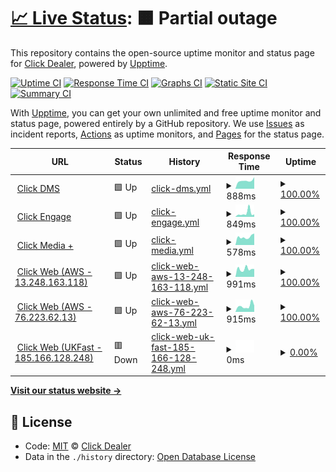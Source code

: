 # [📈 Live Status](https://clickdealer.github.io/upptime): <!--live status--> **🟧 Partial outage**

This repository contains the open-source uptime monitor and status page for [Click Dealer](https://clickdealer.co.uk), powered by [Upptime](https://github.com/upptime/upptime).

[![Uptime CI](https://github.com/koj-co/upptime/workflows/Uptime%20CI/badge.svg)](https://github.com/koj-co/upptime/actions?query=workflow%3A%22Uptime+CI%22)
[![Response Time CI](https://github.com/koj-co/upptime/workflows/Response%20Time%20CI/badge.svg)](https://github.com/koj-co/upptime/actions?query=workflow%3A%22Response+Time+CI%22)
[![Graphs CI](https://github.com/koj-co/upptime/workflows/Graphs%20CI/badge.svg)](https://github.com/koj-co/upptime/actions?query=workflow%3A%22Graphs+CI%22)
[![Static Site CI](https://github.com/koj-co/upptime/workflows/Static%20Site%20CI/badge.svg)](https://github.com/koj-co/upptime/actions?query=workflow%3A%22Static+Site+CI%22)
[![Summary CI](https://github.com/koj-co/upptime/workflows/Summary%20CI/badge.svg)](https://github.com/koj-co/upptime/actions?query=workflow%3A%22Summary+CI%22)

With [Upptime](https://upptime.js.org), you can get your own unlimited and free uptime monitor and status page, powered entirely by a GitHub repository. We use [Issues](https://github.com/clickdealer/upptime/issues) as incident reports, [Actions](https://github.com/clickdealer/upptime/actions) as uptime monitors, and [Pages](https://clickdealer.github.io/upptime) for the status page.

<!--start: status pages-->
<!-- This summary is generated by Upptime (https://github.com/upptime/upptime) -->
<!-- Do not edit this manually, your changes will be overwritten -->
<!-- prettier-ignore -->
| URL | Status | History | Response Time | Uptime |
| --- | ------ | ------- | ------------- | ------ |
| <img alt="" src="https://favicons.githubusercontent.com/myclickdealer.co.uk" height="13"> [Click DMS](https://myclickdealer.co.uk) | 🟩 Up | [click-dms.yml](https://github.com/clickdealer/upptime/commits/master/history/click-dms.yml) | <details><summary><img alt="Response time graph" src="./graphs/click-dms/response-time-week.png" height="20"> 888ms</summary><br><a href="https://clickdealer.github.io/upptime/history/click-dms"><img alt="Response time 1224" src="https://img.shields.io/endpoint?url=https%3A%2F%2Fraw.githubusercontent.com%2Fclickdealer%2Fupptime%2Fmaster%2Fapi%2Fclick-dms%2Fresponse-time.json"></a><br><a href="https://clickdealer.github.io/upptime/history/click-dms"><img alt="24-hour response time 1278" src="https://img.shields.io/endpoint?url=https%3A%2F%2Fraw.githubusercontent.com%2Fclickdealer%2Fupptime%2Fmaster%2Fapi%2Fclick-dms%2Fresponse-time-day.json"></a><br><a href="https://clickdealer.github.io/upptime/history/click-dms"><img alt="7-day response time 888" src="https://img.shields.io/endpoint?url=https%3A%2F%2Fraw.githubusercontent.com%2Fclickdealer%2Fupptime%2Fmaster%2Fapi%2Fclick-dms%2Fresponse-time-week.json"></a><br><a href="https://clickdealer.github.io/upptime/history/click-dms"><img alt="30-day response time 1147" src="https://img.shields.io/endpoint?url=https%3A%2F%2Fraw.githubusercontent.com%2Fclickdealer%2Fupptime%2Fmaster%2Fapi%2Fclick-dms%2Fresponse-time-month.json"></a><br><a href="https://clickdealer.github.io/upptime/history/click-dms"><img alt="1-year response time 1224" src="https://img.shields.io/endpoint?url=https%3A%2F%2Fraw.githubusercontent.com%2Fclickdealer%2Fupptime%2Fmaster%2Fapi%2Fclick-dms%2Fresponse-time-year.json"></a></details> | <details><summary><a href="https://clickdealer.github.io/upptime/history/click-dms">100.00%</a></summary><a href="https://clickdealer.github.io/upptime/history/click-dms"><img alt="All-time uptime 98.78%" src="https://img.shields.io/endpoint?url=https%3A%2F%2Fraw.githubusercontent.com%2Fclickdealer%2Fupptime%2Fmaster%2Fapi%2Fclick-dms%2Fuptime.json"></a><br><a href="https://clickdealer.github.io/upptime/history/click-dms"><img alt="24-hour uptime 100.00%" src="https://img.shields.io/endpoint?url=https%3A%2F%2Fraw.githubusercontent.com%2Fclickdealer%2Fupptime%2Fmaster%2Fapi%2Fclick-dms%2Fuptime-day.json"></a><br><a href="https://clickdealer.github.io/upptime/history/click-dms"><img alt="7-day uptime 100.00%" src="https://img.shields.io/endpoint?url=https%3A%2F%2Fraw.githubusercontent.com%2Fclickdealer%2Fupptime%2Fmaster%2Fapi%2Fclick-dms%2Fuptime-week.json"></a><br><a href="https://clickdealer.github.io/upptime/history/click-dms"><img alt="30-day uptime 98.81%" src="https://img.shields.io/endpoint?url=https%3A%2F%2Fraw.githubusercontent.com%2Fclickdealer%2Fupptime%2Fmaster%2Fapi%2Fclick-dms%2Fuptime-month.json"></a><br><a href="https://clickdealer.github.io/upptime/history/click-dms"><img alt="1-year uptime 98.78%" src="https://img.shields.io/endpoint?url=https%3A%2F%2Fraw.githubusercontent.com%2Fclickdealer%2Fupptime%2Fmaster%2Fapi%2Fclick-dms%2Fuptime-year.json"></a></details>
| <img alt="" src="https://favicons.githubusercontent.com/example.click-engage.co.uk" height="13"> [Click Engage](https://example.click-engage.co.uk) | 🟩 Up | [click-engage.yml](https://github.com/clickdealer/upptime/commits/master/history/click-engage.yml) | <details><summary><img alt="Response time graph" src="./graphs/click-engage/response-time-week.png" height="20"> 849ms</summary><br><a href="https://clickdealer.github.io/upptime/history/click-engage"><img alt="Response time 771" src="https://img.shields.io/endpoint?url=https%3A%2F%2Fraw.githubusercontent.com%2Fclickdealer%2Fupptime%2Fmaster%2Fapi%2Fclick-engage%2Fresponse-time.json"></a><br><a href="https://clickdealer.github.io/upptime/history/click-engage"><img alt="24-hour response time 551" src="https://img.shields.io/endpoint?url=https%3A%2F%2Fraw.githubusercontent.com%2Fclickdealer%2Fupptime%2Fmaster%2Fapi%2Fclick-engage%2Fresponse-time-day.json"></a><br><a href="https://clickdealer.github.io/upptime/history/click-engage"><img alt="7-day response time 849" src="https://img.shields.io/endpoint?url=https%3A%2F%2Fraw.githubusercontent.com%2Fclickdealer%2Fupptime%2Fmaster%2Fapi%2Fclick-engage%2Fresponse-time-week.json"></a><br><a href="https://clickdealer.github.io/upptime/history/click-engage"><img alt="30-day response time 908" src="https://img.shields.io/endpoint?url=https%3A%2F%2Fraw.githubusercontent.com%2Fclickdealer%2Fupptime%2Fmaster%2Fapi%2Fclick-engage%2Fresponse-time-month.json"></a><br><a href="https://clickdealer.github.io/upptime/history/click-engage"><img alt="1-year response time 771" src="https://img.shields.io/endpoint?url=https%3A%2F%2Fraw.githubusercontent.com%2Fclickdealer%2Fupptime%2Fmaster%2Fapi%2Fclick-engage%2Fresponse-time-year.json"></a></details> | <details><summary><a href="https://clickdealer.github.io/upptime/history/click-engage">100.00%</a></summary><a href="https://clickdealer.github.io/upptime/history/click-engage"><img alt="All-time uptime 98.27%" src="https://img.shields.io/endpoint?url=https%3A%2F%2Fraw.githubusercontent.com%2Fclickdealer%2Fupptime%2Fmaster%2Fapi%2Fclick-engage%2Fuptime.json"></a><br><a href="https://clickdealer.github.io/upptime/history/click-engage"><img alt="24-hour uptime 100.00%" src="https://img.shields.io/endpoint?url=https%3A%2F%2Fraw.githubusercontent.com%2Fclickdealer%2Fupptime%2Fmaster%2Fapi%2Fclick-engage%2Fuptime-day.json"></a><br><a href="https://clickdealer.github.io/upptime/history/click-engage"><img alt="7-day uptime 100.00%" src="https://img.shields.io/endpoint?url=https%3A%2F%2Fraw.githubusercontent.com%2Fclickdealer%2Fupptime%2Fmaster%2Fapi%2Fclick-engage%2Fuptime-week.json"></a><br><a href="https://clickdealer.github.io/upptime/history/click-engage"><img alt="30-day uptime 98.40%" src="https://img.shields.io/endpoint?url=https%3A%2F%2Fraw.githubusercontent.com%2Fclickdealer%2Fupptime%2Fmaster%2Fapi%2Fclick-engage%2Fuptime-month.json"></a><br><a href="https://clickdealer.github.io/upptime/history/click-engage"><img alt="1-year uptime 98.27%" src="https://img.shields.io/endpoint?url=https%3A%2F%2Fraw.githubusercontent.com%2Fclickdealer%2Fupptime%2Fmaster%2Fapi%2Fclick-engage%2Fuptime-year.json"></a></details>
| <img alt="" src="https://favicons.githubusercontent.com/api.myclickdealer.co.uk" height="13"> [Click Media +](https://api.myclickdealer.co.uk) | 🟩 Up | [click-media.yml](https://github.com/clickdealer/upptime/commits/master/history/click-media.yml) | <details><summary><img alt="Response time graph" src="./graphs/click-media/response-time-week.png" height="20"> 578ms</summary><br><a href="https://clickdealer.github.io/upptime/history/click-media"><img alt="Response time 859" src="https://img.shields.io/endpoint?url=https%3A%2F%2Fraw.githubusercontent.com%2Fclickdealer%2Fupptime%2Fmaster%2Fapi%2Fclick-media%2Fresponse-time.json"></a><br><a href="https://clickdealer.github.io/upptime/history/click-media"><img alt="24-hour response time 814" src="https://img.shields.io/endpoint?url=https%3A%2F%2Fraw.githubusercontent.com%2Fclickdealer%2Fupptime%2Fmaster%2Fapi%2Fclick-media%2Fresponse-time-day.json"></a><br><a href="https://clickdealer.github.io/upptime/history/click-media"><img alt="7-day response time 578" src="https://img.shields.io/endpoint?url=https%3A%2F%2Fraw.githubusercontent.com%2Fclickdealer%2Fupptime%2Fmaster%2Fapi%2Fclick-media%2Fresponse-time-week.json"></a><br><a href="https://clickdealer.github.io/upptime/history/click-media"><img alt="30-day response time 962" src="https://img.shields.io/endpoint?url=https%3A%2F%2Fraw.githubusercontent.com%2Fclickdealer%2Fupptime%2Fmaster%2Fapi%2Fclick-media%2Fresponse-time-month.json"></a><br><a href="https://clickdealer.github.io/upptime/history/click-media"><img alt="1-year response time 859" src="https://img.shields.io/endpoint?url=https%3A%2F%2Fraw.githubusercontent.com%2Fclickdealer%2Fupptime%2Fmaster%2Fapi%2Fclick-media%2Fresponse-time-year.json"></a></details> | <details><summary><a href="https://clickdealer.github.io/upptime/history/click-media">100.00%</a></summary><a href="https://clickdealer.github.io/upptime/history/click-media"><img alt="All-time uptime 98.56%" src="https://img.shields.io/endpoint?url=https%3A%2F%2Fraw.githubusercontent.com%2Fclickdealer%2Fupptime%2Fmaster%2Fapi%2Fclick-media%2Fuptime.json"></a><br><a href="https://clickdealer.github.io/upptime/history/click-media"><img alt="24-hour uptime 100.00%" src="https://img.shields.io/endpoint?url=https%3A%2F%2Fraw.githubusercontent.com%2Fclickdealer%2Fupptime%2Fmaster%2Fapi%2Fclick-media%2Fuptime-day.json"></a><br><a href="https://clickdealer.github.io/upptime/history/click-media"><img alt="7-day uptime 100.00%" src="https://img.shields.io/endpoint?url=https%3A%2F%2Fraw.githubusercontent.com%2Fclickdealer%2Fupptime%2Fmaster%2Fapi%2Fclick-media%2Fuptime-week.json"></a><br><a href="https://clickdealer.github.io/upptime/history/click-media"><img alt="30-day uptime 98.53%" src="https://img.shields.io/endpoint?url=https%3A%2F%2Fraw.githubusercontent.com%2Fclickdealer%2Fupptime%2Fmaster%2Fapi%2Fclick-media%2Fuptime-month.json"></a><br><a href="https://clickdealer.github.io/upptime/history/click-media"><img alt="1-year uptime 98.56%" src="https://img.shields.io/endpoint?url=https%3A%2F%2Fraw.githubusercontent.com%2Fclickdealer%2Fupptime%2Fmaster%2Fapi%2Fclick-media%2Fuptime-year.json"></a></details>
| <img alt="" src="https://favicons.githubusercontent.com/13.248.163.118" height="13"> [Click Web (AWS - 13.248.163.118)](https://13.248.163.118) | 🟩 Up | [click-web-aws-13-248-163-118.yml](https://github.com/clickdealer/upptime/commits/master/history/click-web-aws-13-248-163-118.yml) | <details><summary><img alt="Response time graph" src="./graphs/click-web-aws-13-248-163-118/response-time-week.png" height="20"> 991ms</summary><br><a href="https://clickdealer.github.io/upptime/history/click-web-aws-13-248-163-118"><img alt="Response time 1567" src="https://img.shields.io/endpoint?url=https%3A%2F%2Fraw.githubusercontent.com%2Fclickdealer%2Fupptime%2Fmaster%2Fapi%2Fclick-web-aws-13-248-163-118%2Fresponse-time.json"></a><br><a href="https://clickdealer.github.io/upptime/history/click-web-aws-13-248-163-118"><img alt="24-hour response time 986" src="https://img.shields.io/endpoint?url=https%3A%2F%2Fraw.githubusercontent.com%2Fclickdealer%2Fupptime%2Fmaster%2Fapi%2Fclick-web-aws-13-248-163-118%2Fresponse-time-day.json"></a><br><a href="https://clickdealer.github.io/upptime/history/click-web-aws-13-248-163-118"><img alt="7-day response time 991" src="https://img.shields.io/endpoint?url=https%3A%2F%2Fraw.githubusercontent.com%2Fclickdealer%2Fupptime%2Fmaster%2Fapi%2Fclick-web-aws-13-248-163-118%2Fresponse-time-week.json"></a><br><a href="https://clickdealer.github.io/upptime/history/click-web-aws-13-248-163-118"><img alt="30-day response time 1249" src="https://img.shields.io/endpoint?url=https%3A%2F%2Fraw.githubusercontent.com%2Fclickdealer%2Fupptime%2Fmaster%2Fapi%2Fclick-web-aws-13-248-163-118%2Fresponse-time-month.json"></a><br><a href="https://clickdealer.github.io/upptime/history/click-web-aws-13-248-163-118"><img alt="1-year response time 1567" src="https://img.shields.io/endpoint?url=https%3A%2F%2Fraw.githubusercontent.com%2Fclickdealer%2Fupptime%2Fmaster%2Fapi%2Fclick-web-aws-13-248-163-118%2Fresponse-time-year.json"></a></details> | <details><summary><a href="https://clickdealer.github.io/upptime/history/click-web-aws-13-248-163-118">100.00%</a></summary><a href="https://clickdealer.github.io/upptime/history/click-web-aws-13-248-163-118"><img alt="All-time uptime 98.37%" src="https://img.shields.io/endpoint?url=https%3A%2F%2Fraw.githubusercontent.com%2Fclickdealer%2Fupptime%2Fmaster%2Fapi%2Fclick-web-aws-13-248-163-118%2Fuptime.json"></a><br><a href="https://clickdealer.github.io/upptime/history/click-web-aws-13-248-163-118"><img alt="24-hour uptime 100.00%" src="https://img.shields.io/endpoint?url=https%3A%2F%2Fraw.githubusercontent.com%2Fclickdealer%2Fupptime%2Fmaster%2Fapi%2Fclick-web-aws-13-248-163-118%2Fuptime-day.json"></a><br><a href="https://clickdealer.github.io/upptime/history/click-web-aws-13-248-163-118"><img alt="7-day uptime 100.00%" src="https://img.shields.io/endpoint?url=https%3A%2F%2Fraw.githubusercontent.com%2Fclickdealer%2Fupptime%2Fmaster%2Fapi%2Fclick-web-aws-13-248-163-118%2Fuptime-week.json"></a><br><a href="https://clickdealer.github.io/upptime/history/click-web-aws-13-248-163-118"><img alt="30-day uptime 98.15%" src="https://img.shields.io/endpoint?url=https%3A%2F%2Fraw.githubusercontent.com%2Fclickdealer%2Fupptime%2Fmaster%2Fapi%2Fclick-web-aws-13-248-163-118%2Fuptime-month.json"></a><br><a href="https://clickdealer.github.io/upptime/history/click-web-aws-13-248-163-118"><img alt="1-year uptime 98.37%" src="https://img.shields.io/endpoint?url=https%3A%2F%2Fraw.githubusercontent.com%2Fclickdealer%2Fupptime%2Fmaster%2Fapi%2Fclick-web-aws-13-248-163-118%2Fuptime-year.json"></a></details>
| <img alt="" src="https://favicons.githubusercontent.com/76.223.62.13" height="13"> [Click Web (AWS - 76.223.62.13)](https://76.223.62.13) | 🟩 Up | [click-web-aws-76-223-62-13.yml](https://github.com/clickdealer/upptime/commits/master/history/click-web-aws-76-223-62-13.yml) | <details><summary><img alt="Response time graph" src="./graphs/click-web-aws-76-223-62-13/response-time-week.png" height="20"> 915ms</summary><br><a href="https://clickdealer.github.io/upptime/history/click-web-aws-76-223-62-13"><img alt="Response time 1009" src="https://img.shields.io/endpoint?url=https%3A%2F%2Fraw.githubusercontent.com%2Fclickdealer%2Fupptime%2Fmaster%2Fapi%2Fclick-web-aws-76-223-62-13%2Fresponse-time.json"></a><br><a href="https://clickdealer.github.io/upptime/history/click-web-aws-76-223-62-13"><img alt="24-hour response time 990" src="https://img.shields.io/endpoint?url=https%3A%2F%2Fraw.githubusercontent.com%2Fclickdealer%2Fupptime%2Fmaster%2Fapi%2Fclick-web-aws-76-223-62-13%2Fresponse-time-day.json"></a><br><a href="https://clickdealer.github.io/upptime/history/click-web-aws-76-223-62-13"><img alt="7-day response time 915" src="https://img.shields.io/endpoint?url=https%3A%2F%2Fraw.githubusercontent.com%2Fclickdealer%2Fupptime%2Fmaster%2Fapi%2Fclick-web-aws-76-223-62-13%2Fresponse-time-week.json"></a><br><a href="https://clickdealer.github.io/upptime/history/click-web-aws-76-223-62-13"><img alt="30-day response time 1054" src="https://img.shields.io/endpoint?url=https%3A%2F%2Fraw.githubusercontent.com%2Fclickdealer%2Fupptime%2Fmaster%2Fapi%2Fclick-web-aws-76-223-62-13%2Fresponse-time-month.json"></a><br><a href="https://clickdealer.github.io/upptime/history/click-web-aws-76-223-62-13"><img alt="1-year response time 1009" src="https://img.shields.io/endpoint?url=https%3A%2F%2Fraw.githubusercontent.com%2Fclickdealer%2Fupptime%2Fmaster%2Fapi%2Fclick-web-aws-76-223-62-13%2Fresponse-time-year.json"></a></details> | <details><summary><a href="https://clickdealer.github.io/upptime/history/click-web-aws-76-223-62-13">100.00%</a></summary><a href="https://clickdealer.github.io/upptime/history/click-web-aws-76-223-62-13"><img alt="All-time uptime 98.53%" src="https://img.shields.io/endpoint?url=https%3A%2F%2Fraw.githubusercontent.com%2Fclickdealer%2Fupptime%2Fmaster%2Fapi%2Fclick-web-aws-76-223-62-13%2Fuptime.json"></a><br><a href="https://clickdealer.github.io/upptime/history/click-web-aws-76-223-62-13"><img alt="24-hour uptime 100.00%" src="https://img.shields.io/endpoint?url=https%3A%2F%2Fraw.githubusercontent.com%2Fclickdealer%2Fupptime%2Fmaster%2Fapi%2Fclick-web-aws-76-223-62-13%2Fuptime-day.json"></a><br><a href="https://clickdealer.github.io/upptime/history/click-web-aws-76-223-62-13"><img alt="7-day uptime 100.00%" src="https://img.shields.io/endpoint?url=https%3A%2F%2Fraw.githubusercontent.com%2Fclickdealer%2Fupptime%2Fmaster%2Fapi%2Fclick-web-aws-76-223-62-13%2Fuptime-week.json"></a><br><a href="https://clickdealer.github.io/upptime/history/click-web-aws-76-223-62-13"><img alt="30-day uptime 98.29%" src="https://img.shields.io/endpoint?url=https%3A%2F%2Fraw.githubusercontent.com%2Fclickdealer%2Fupptime%2Fmaster%2Fapi%2Fclick-web-aws-76-223-62-13%2Fuptime-month.json"></a><br><a href="https://clickdealer.github.io/upptime/history/click-web-aws-76-223-62-13"><img alt="1-year uptime 98.53%" src="https://img.shields.io/endpoint?url=https%3A%2F%2Fraw.githubusercontent.com%2Fclickdealer%2Fupptime%2Fmaster%2Fapi%2Fclick-web-aws-76-223-62-13%2Fuptime-year.json"></a></details>
| <img alt="" src="https://favicons.githubusercontent.com/185.166.128.248" height="13"> [Click Web (UKFast - 185.166.128.248)](https://185.166.128.248) | 🟥 Down | [click-web-uk-fast-185-166-128-248.yml](https://github.com/clickdealer/upptime/commits/master/history/click-web-uk-fast-185-166-128-248.yml) | <details><summary><img alt="Response time graph" src="./graphs/click-web-uk-fast-185-166-128-248/response-time-week.png" height="20"> 0ms</summary><br><a href="https://clickdealer.github.io/upptime/history/click-web-uk-fast-185-166-128-248"><img alt="Response time 894" src="https://img.shields.io/endpoint?url=https%3A%2F%2Fraw.githubusercontent.com%2Fclickdealer%2Fupptime%2Fmaster%2Fapi%2Fclick-web-uk-fast-185-166-128-248%2Fresponse-time.json"></a><br><a href="https://clickdealer.github.io/upptime/history/click-web-uk-fast-185-166-128-248"><img alt="24-hour response time 0" src="https://img.shields.io/endpoint?url=https%3A%2F%2Fraw.githubusercontent.com%2Fclickdealer%2Fupptime%2Fmaster%2Fapi%2Fclick-web-uk-fast-185-166-128-248%2Fresponse-time-day.json"></a><br><a href="https://clickdealer.github.io/upptime/history/click-web-uk-fast-185-166-128-248"><img alt="7-day response time 0" src="https://img.shields.io/endpoint?url=https%3A%2F%2Fraw.githubusercontent.com%2Fclickdealer%2Fupptime%2Fmaster%2Fapi%2Fclick-web-uk-fast-185-166-128-248%2Fresponse-time-week.json"></a><br><a href="https://clickdealer.github.io/upptime/history/click-web-uk-fast-185-166-128-248"><img alt="30-day response time 802" src="https://img.shields.io/endpoint?url=https%3A%2F%2Fraw.githubusercontent.com%2Fclickdealer%2Fupptime%2Fmaster%2Fapi%2Fclick-web-uk-fast-185-166-128-248%2Fresponse-time-month.json"></a><br><a href="https://clickdealer.github.io/upptime/history/click-web-uk-fast-185-166-128-248"><img alt="1-year response time 894" src="https://img.shields.io/endpoint?url=https%3A%2F%2Fraw.githubusercontent.com%2Fclickdealer%2Fupptime%2Fmaster%2Fapi%2Fclick-web-uk-fast-185-166-128-248%2Fresponse-time-year.json"></a></details> | <details><summary><a href="https://clickdealer.github.io/upptime/history/click-web-uk-fast-185-166-128-248">0.00%</a></summary><a href="https://clickdealer.github.io/upptime/history/click-web-uk-fast-185-166-128-248"><img alt="All-time uptime 63.81%" src="https://img.shields.io/endpoint?url=https%3A%2F%2Fraw.githubusercontent.com%2Fclickdealer%2Fupptime%2Fmaster%2Fapi%2Fclick-web-uk-fast-185-166-128-248%2Fuptime.json"></a><br><a href="https://clickdealer.github.io/upptime/history/click-web-uk-fast-185-166-128-248"><img alt="24-hour uptime 0.00%" src="https://img.shields.io/endpoint?url=https%3A%2F%2Fraw.githubusercontent.com%2Fclickdealer%2Fupptime%2Fmaster%2Fapi%2Fclick-web-uk-fast-185-166-128-248%2Fuptime-day.json"></a><br><a href="https://clickdealer.github.io/upptime/history/click-web-uk-fast-185-166-128-248"><img alt="7-day uptime 0.00%" src="https://img.shields.io/endpoint?url=https%3A%2F%2Fraw.githubusercontent.com%2Fclickdealer%2Fupptime%2Fmaster%2Fapi%2Fclick-web-uk-fast-185-166-128-248%2Fuptime-week.json"></a><br><a href="https://clickdealer.github.io/upptime/history/click-web-uk-fast-185-166-128-248"><img alt="30-day uptime 47.47%" src="https://img.shields.io/endpoint?url=https%3A%2F%2Fraw.githubusercontent.com%2Fclickdealer%2Fupptime%2Fmaster%2Fapi%2Fclick-web-uk-fast-185-166-128-248%2Fuptime-month.json"></a><br><a href="https://clickdealer.github.io/upptime/history/click-web-uk-fast-185-166-128-248"><img alt="1-year uptime 63.81%" src="https://img.shields.io/endpoint?url=https%3A%2F%2Fraw.githubusercontent.com%2Fclickdealer%2Fupptime%2Fmaster%2Fapi%2Fclick-web-uk-fast-185-166-128-248%2Fuptime-year.json"></a></details>

<!--end: status pages-->

[**Visit our status website →**](https://clickdealer.github.io/upptime)

## 📄 License

- Code: [MIT](./LICENSE) © [Click Dealer](https://clickdealer.co.uk)
- Data in the `./history` directory: [Open Database License](https://opendatacommons.org/licenses/odbl/1-0/)
